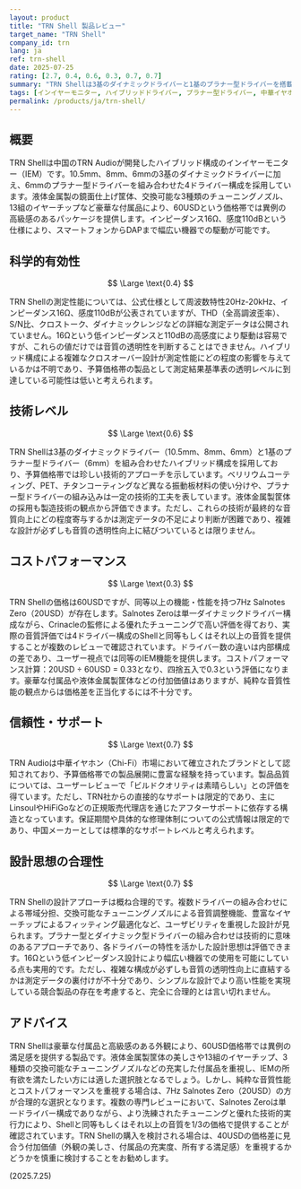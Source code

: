 ```yaml
---
layout: product
title: "TRN Shell 製品レビュー"
target_name: "TRN Shell"
company_id: trn
lang: ja
ref: trn-shell
date: 2025-07-25
rating: [2.7, 0.4, 0.6, 0.3, 0.7, 0.7]
summary: "TRN Shellは3基のダイナミックドライバーと1基のプラナー型ドライバーを搭載したハイブリッド構成のIEMです。60USD価格帯では豪華な付属品と液体金属製筐体による高級感のある外観を提供しますが、同等機能を大幅に安価で実現できる製品が存在するため、コストパフォーマンスは限定的です。"
tags: [インイヤーモニター, ハイブリッドドライバー, プラナー型ドライバー, 中華イヤホン]
permalink: /products/ja/trn-shell/
---
```

## 概要

TRN Shellは中国のTRN Audioが開発したハイブリッド構成のインイヤーモニター（IEM）です。10.5mm、8mm、6mmの3基のダイナミックドライバーに加え、6mmのプラナー型ドライバーを組み合わせた4ドライバー構成を採用しています。液体金属製の鏡面仕上げ筐体、交換可能な3種類のチューニングノズル、13組のイヤーチップなど豪華な付属品により、60USDという価格帯では異例の高級感のあるパッケージを提供します。インピーダンス16Ω、感度110dBという仕様により、スマートフォンからDAPまで幅広い機器での駆動が可能です。

## 科学的有効性

$$ \Large \text{0.4} $$

TRN Shellの測定性能については、公式仕様として周波数特性20Hz-20kHz、インピーダンス16Ω、感度110dBが公表されていますが、THD（全高調波歪率）、S/N比、クロストーク、ダイナミックレンジなどの詳細な測定データは公開されていません。16Ωという低インピーダンスと110dBの高感度により駆動は容易ですが、これらの値だけでは音質の透明性を判断することはできません。ハイブリッド構成による複雑なクロスオーバー設計が測定性能にどの程度の影響を与えているかは不明であり、予算価格帯の製品として測定結果基準表の透明レベルに到達している可能性は低いと考えられます。

## 技術レベル

$$ \Large \text{0.6} $$

TRN Shellは3基のダイナミックドライバー（10.5mm、8mm、6mm）と1基のプラナー型ドライバー（6mm）を組み合わせたハイブリッド構成を採用しており、予算価格帯では珍しい技術的アプローチを示しています。ベリリウムコーティング、PET、チタンコーティングなど異なる振動板材料の使い分けや、プラナー型ドライバーの組み込みは一定の技術的工夫を表しています。液体金属製筐体の採用も製造技術の観点から評価できます。ただし、これらの技術が最終的な音質向上にどの程度寄与するかは測定データの不足により判断が困難であり、複雑な設計が必ずしも音質の透明性向上に結びついているとは限りません。

## コストパフォーマンス

$$ \Large \text{0.3} $$

TRN Shellの価格は60USDですが、同等以上の機能・性能を持つ7Hz Salnotes Zero（20USD）が存在します。Salnotes Zeroは単一ダイナミックドライバー構成ながら、Crinacleの監修による優れたチューニングで高い評価を得ており、実際の音質評価では4ドライバー構成のShellと同等もしくはそれ以上の音質を提供することが複数のレビューで確認されています。ドライバー数の違いは内部構成の差であり、ユーザー視点では同等のIEM機能を提供します。コストパフォーマンス計算：20USD ÷ 60USD = 0.33となり、四捨五入で0.3という評価になります。豪華な付属品や液体金属製筐体などの付加価値はありますが、純粋な音質性能の観点からは価格差を正当化するには不十分です。

## 信頼性・サポート

$$ \Large \text{0.7} $$

TRN Audioは中華イヤホン（Chi-Fi）市場において確立されたブランドとして認知されており、予算価格帯での製品展開に豊富な経験を持っています。製品品質については、ユーザーレビューで「ビルドクオリティは素晴らしい」との評価を得ています。ただし、TRN社からの直接的なサポートは限定的であり、主にLinsoulやHiFiGoなどの正規販売代理店を通じたアフターサポートに依存する構造となっています。保証期間や具体的な修理体制についての公式情報は限定的であり、中国メーカーとしては標準的なサポートレベルと考えられます。

## 設計思想の合理性

$$ \Large \text{0.7} $$

TRN Shellの設計アプローチは概ね合理的です。複数ドライバーの組み合わせによる帯域分担、交換可能なチューニングノズルによる音質調整機能、豊富なイヤーチップによるフィッティング最適化など、ユーザビリティを重視した設計が見られます。プラナー型とダイナミック型ドライバーの組み合わせは技術的に意味のあるアプローチであり、各ドライバーの特性を活かした設計思想は評価できます。16Ωという低インピーダンス設計により幅広い機器での使用を可能にしている点も実用的です。ただし、複雑な構成が必ずしも音質の透明性向上に直結するかは測定データの裏付けが不十分であり、シンプルな設計でより高い性能を実現している競合製品の存在を考慮すると、完全に合理的とは言い切れません。

## アドバイス

TRN Shellは豪華な付属品と高級感のある外観により、60USD価格帯では異例の満足感を提供する製品です。液体金属製筐体の美しさや13組のイヤーチップ、3種類の交換可能なチューニングノズルなどの充実した付属品を重視し、IEMの所有欲を満たしたい方には適した選択肢となるでしょう。しかし、純粋な音質性能とコストパフォーマンスを重視する場合は、7Hz Salnotes Zero（20USD）の方が合理的な選択となります。複数の専門レビューにおいて、Salnotes Zeroは単一ドライバー構成でありながら、より洗練されたチューニングと優れた技術的実行力により、Shellと同等もしくはそれ以上の音質を1/3の価格で提供することが確認されています。TRN Shellの購入を検討される場合は、40USDの価格差に見合う付加価値（外観の美しさ、付属品の充実度、所有する満足感）を重視するかどうかを慎重に検討することをお勧めします。

(2025.7.25)